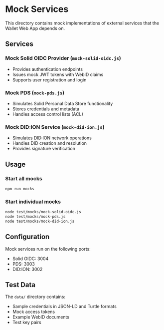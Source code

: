 # Mock Services

This directory contains mock implementations of external services that the Wallet Web App depends on.

## Services

### Mock Solid OIDC Provider (`mock-solid-oidc.js`)
- Provides authentication endpoints
- Issues mock JWT tokens with WebID claims
- Supports user registration and login

### Mock PDS (`mock-pds.js`)
- Simulates Solid Personal Data Store functionality
- Stores credentials and metadata
- Handles access control lists (ACL)

### Mock DID:ION Service (`mock-did-ion.js`)
- Simulates DID:ION network operations
- Handles DID creation and resolution
- Provides signature verification

## Usage

### Start all mocks
```bash
npm run mocks
```

### Start individual mocks
```bash
node test/mocks/mock-solid-oidc.js
node test/mocks/mock-pds.js
node test/mocks/mock-did-ion.js
```

## Configuration

Mock services run on the following ports:
- Solid OIDC: 3004
- PDS: 3003  
- DID:ION: 3002

## Test Data

The `data/` directory contains:
- Sample credentials in JSON-LD and Turtle formats
- Mock access tokens
- Example WebID documents
- Test key pairs
